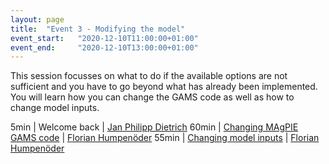 ```yaml
---
layout: page
title:  "Event 3 - Modifying the model"
event_start:   "2020-12-10T11:00:00+01:00"
event_end:     "2020-12-10T13:00:00+01:00"
---
```


This session focusses on what to do if the available options are not sufficient and you have to go beyond what has already been implemented. You will learn how you can change the GAMS code as well as how to change model inputs.

5min | Welcome back | [Jan Philipp Dietrich]
60min | [Changing MAgPIE GAMS code] | [Florian Humpenöder]
55min | [Changing model inputs] | [Florian Humpenöder]



[Jan Philipp Dietrich]:https://www.pik-potsdam.de/members/dietrich
[Florian Humpenöder]:https://www.pik-potsdam.de/de/institut/members/florianh

[Changing MAgPIE GAMS code]:https://github.com/magpiemodel/tutorials/blob/master/7_advanced_changeCode.md
[Changing model inputs]:https://github.com/magpiemodel/tutorials/blob/master/6_AdvancedChangeInputs.md

